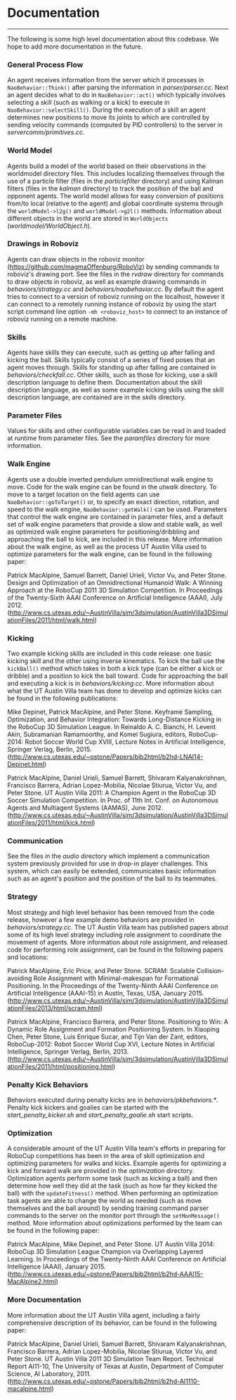 # Documentation
---
The following is some high level documentation about this codebase.  We hope to add more documentation in the future.

### General Process Flow 
An agent receives information from the server which it processes in `NaoBehavior::Think()` after parsing the information in *parser/parser.cc*.  Next an agent decides what to do in `NaoBehavior::act()` which typically involves selecting a skill (such as walking or a kick) to execute in `NaoBehavior::selectSkill()`.  During the execution of a skill an agent determines new positions to move its joints to which are controlled by sending velocity commands (computed by PID controllers) to the server in *servercomm/primitives.cc*. 


### World Model
Agents build a model of the world based on their observations in the worldmodel directory files.  This includes localizing themselves through the use of a particle filter (files in the *particlefilter* directory) and using Kalman filters (files in the *kalman* directory) to track the position of the ball and opponent agents.  The world model allows for easy conversion of positions from/to local (relative to the agent) and global coordinate systems through the `worldModel->l2g()` and `worldModel->g2l()` methods.  Information about different objects in the world are stored in `WorldObjects` (*worldmodel/WorldObject.h*).


### Drawings in Roboviz 
Agents can draw objects in the roboviz monitor (https://github.com/magmaOffenburg/RoboViz) by sending commands to roboviz's drawing port.  See the files in the *rvdraw* directory for commands to draw objects in roboviz, as well as example drawing commands in *behaviors/strategy.cc* and *behaviors/naobehavior.cc*.  By default the agent tries to connect to a version of roboviz running on the localhost, however it can connect to a remotely running instance of roboviz by using the start script command line option ```-mh <roboviz_host>``` to connect to an instance of roboviz running on a remote machine.


### Skills 
Agents have skills they can execute, such as getting up after falling and kicking the ball.  Skills typically consist of a series of fixed poses that an agent moves through.  Skills for standing up after falling are contained in *behaviors/checkfall.cc*.  Other skills, such as those for kicking, use a skill description language to define them.  Documentation about the skill description language, as well as some example kicking skills using the skill description language, are contained are in the *skills* directory. 


### Parameter Files 
Values for skills and other configurable variables can be read in and loaded at runtime from parameter files.  See the *paramfiles* directory for more information.


### Walk Engine 
Agents use a double inverted pendulum omnidirectional walk engine to move.  Code for the walk engine can be found in the *utwalk* directory.  To move to a target location on the field agents can use `NaoBehavior::goToTarget()` or, to specify an exact direction, rotation, and speed to the walk engine,  `NaoBehavior::getWalk()` can be used.  Parameters that control the walk engine are contained in parameter files, and a default set of walk engine parameters that provide a slow and stable walk, as well as optimized walk engine parameters for positioning/dribbling and approaching the ball to kick, are included in this release.  More information about the walk engine, as well as the process UT Austin Villa used to optimize parameters for the walk engine, can be found in the following paper:

Patrick MacAlpine, Samuel Barrett, Daniel Urieli, Victor Vu, and Peter Stone.
Design and Optimization of an Omnidirectional Humanoid Walk: A Winning Approach at the RoboCup 2011 3D Simulation Competition. 
In Proceedings of the Twenty-Sixth AAAI Conference on Artificial Intelligence (AAAI), July 2012.
(http://www.cs.utexas.edu/~AustinVilla/sim/3dsimulation/AustinVilla3DSimulationFiles/2011/html/walk.html)


### Kicking 
Two example kicking skills are included in this code release: one basic kicking skill and the other using inverse kinematics.  To kick the ball use the `kickBall()` method which takes in both a kick type (can be either a kick or dribble) and a position to kick the ball toward.  Code for approaching the ball and executing a kick is in *behaviors/kicking.cc*.  More information about what the UT Austin Villa team has done to develop and optimize kicks can be found in the following publications:

Mike Depinet, Patrick MacAlpine, and Peter Stone. 
Keyframe Sampling, Optimization, and Behavior Integration: Towards Long-Distance Kicking in the RoboCup 3D Simulation League. 
In Reinaldo A. C. Bianchi, H. Levent Akin, Subramanian Ramamoorthy, and Komei Sugiura, editors, RoboCup-2014: Robot Soccer World Cup XVIII, Lecture Notes in Artificial Intelligence, Springer Verlag, Berlin, 2015.
(http://www.cs.utexas.edu/~pstone/Papers/bib2html/b2hd-LNAI14-Depinet.html)

Patrick MacAlpine, Daniel Urieli, Samuel Barrett, Shivaram Kalyanakrishnan, Francisco Barrera, Adrian Lopez-Mobilia, Nicolae Stiurua, Victor Vu, and Peter Stone. 
UT Austin Villa 2011: A Champion Agent in the RoboCup 3D Soccer Simulation Competition. 
In Proc. of 11th Int. Conf. on Autonomous Agents and Multiagent Systems (AAMAS), June 2012.
(http://www.cs.utexas.edu/~AustinVilla/sim/3dsimulation/AustinVilla3DSimulationFiles/2011/html/kick.html)


### Communication 
See the files in the *audio* directory which implement a communication system previously provided for use in drop-in player challenges.  This system, which can easily be extended, communicates basic information such as an agent's position and the position of the ball to its teammates.


### Strategy
Most strategy and high level behavior has been removed from the code release,  however a few example demo behaviors are provided in *behaviors/strategy.cc*.  The UT Austin Villa team has published papers about some of its high level strategy including role assignment to coordinate the movement of agents.  More information about  role assignment, and released code for performing role assignment, can be found in the following papers and locations: 

Patrick MacAlpine, Eric Price, and Peter Stone.
SCRAM: Scalable Collision-avoiding Role Assignment with Minimal-makespan for Formational Positioning.
In the Proceedings of the Twenty-Ninth AAAI Conference on Artificial Intelligence (AAAI-15) in Austin, Texas, USA, January 2015.
(http://www.cs.utexas.edu/~AustinVilla/sim/3dsimulation/AustinVilla3DSimulationFiles/2013/html/scram.html)

Patrick MacAlpine, Francisco Barrera, and Peter Stone. 
Positioning to Win: A Dynamic Role Assignment and Formation Positioning System. 
In Xiaoping Chen, Peter Stone, Luis Enrique Sucar, and Tijn Van der Zant, editors, RoboCup-2012: Robot Soccer World Cup XVI, Lecture Notes in Artificial Intelligence, Springer Verlag, Berlin, 2013.
(http://www.cs.utexas.edu/~AustinVilla/sim/3dsimulation/AustinVilla3DSimulationFiles/2011/html/positioning.html)


### Penalty Kick Behaviors 
Behaviors executed during penalty kicks are in *behaviors/pkbehaviors.&ast;*.  Penalty kick kickers and goalies can be started with the *start_penalty_kicker.sh* and *start_penalty_goalie.sh* start scripts.


### Optimization 
A considerable amount of the UT Austin Villa team's efforts in preparing for RoboCup competitions has been in the area of skill optimization and optimizing parameters for walks and kicks.  Example agents for optimizing a kick and forward walk are provided in the *optimization* directory.  Optimization agents perform some task (such as kicking a ball) and then determine how well they did at the task (such as how far they kicked the ball) with the `updateFitness()` method.  When performing an optimization task agents are able to change the world as needed (such as move themselves and the ball around) by sending training command parser commands to the server on the monitor port through the `setMonMessage()` method.  More information about optimizations performed by the team can be found in the following paper:

Patrick MacAlpine, Mike Depinet, and Peter Stone. 
UT Austin Villa 2014: RoboCup 3D Simulation League Champion via Overlapping Layered Learning. 
In Proceedings of the Twenty-Ninth AAAI Conference on Artificial Intelligence (AAAI), January 2015.
(http://www.cs.utexas.edu/~pstone/Papers/bib2html/b2hd-AAAI15-MacAlpine2.html)


### More Documentation 
More information about the UT Austin Villa agent, including a fairly comprehensive description of its behavior, can be found in the following paper:

Patrick MacAlpine, Daniel Urieli, Samuel Barrett, Shivaram Kalyanakrishnan, Francisco Barrera, Adrian Lopez-Mobilia, Nicolae Stiurua, Victor Vu, and Peter Stone. 
UT Austin Villa 2011 3D Simulation Team Report. 
Technical Report AI11-10, The University of Texas at Austin, Department of Computer Science, AI Laboratory, 2011.
(http://www.cs.utexas.edu/~pstone/Papers/bib2html/b2hd-AI1110-macalpine.html)